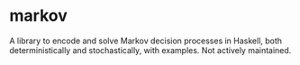 # markov
A library to encode and solve Markov decision processes in Haskell, both deterministically and stochastically, with examples.  Not actively maintained.
